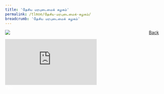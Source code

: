 ```yaml
---
title: 'தேசிய மரபுடைமைக் கழகம்'
permalink: /tlmoe/தேசிய-மரபுடைமைக்-கழகம்/
breadcrumb: 'தேசிய மரபுடைமைக் கழகம்'
---
```

<a href="/gallery/தமிழ்மொழிக்-காட்சிக்கூடம்-e/community-partners2/" style="float:right;">Back</a>
 <img src="/images/NHB-TL.jpg"> <br/>

<div class="video-container">
  <iframe src="https://www.youtube.com/embed/mVvALcgbl6E" frameborder="0" allow="accelerometer; autoplay; encrypted-media; gyroscope; picture-in-picture" allowfullscreen></iframe>
<br/></div>
<div class="btntop"><a href="#top" style="text-decoration:none;"><span style="color:white"><b>Top</b></span></a></div>
